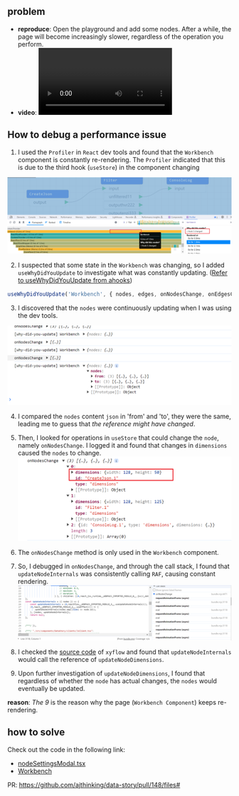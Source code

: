 ## problem

- **reproduce**: Open the playground and add some nodes. After a while, the page will become increasingly slower, regardless of the operation you perform.
- **video**:
![d](../assets/before-performance-issue.mp4)


## How to debug a performance issue

1. I used the `Profiler` in `React` dev tools and found that the `Workbench` component is constantly re-rendering. The `Profiler` indicated that this is due to the third hook (`useStore`) in the component changing

![a](../assets/Pasted%20image%2020240304171949.png)

2. I suspected that some state in the `Workbench` was changing, so I added `useWhyDidYouUpdate` to investigate what was constantly updating. ([Refer to useWhyDidYouUpdate from ahooks](https://ahooks.js.org/hooks/use-why-did-you-update/))

```ts
useWhyDidYouUpdate('Workbench', { nodes, edges, onNodesChange, onEdgesChange, connect, onInit, openNodeModalId, setOpenNodeModalId, traverseNodes });
```
3. I discovered that the `nodes` were continuously updating when I was using the dev tools.

![c](../assets/Pasted%20image%2020240304172625.png)

4. I compared the `nodes` content `json` in 'from' and 'to', they were the same, leading me to guess that *the reference might have changed*.

5. Then, I looked for operations in `useStore` that could change the `node`, namely `onNodesChange`. I logged it and found that changes in `dimensions` caused the `nodes` to change.
![b](../assets/Pasted%20image%2020240304172917.png)

6. The `onNodesChange` method is only used in the `Workbench` component.

7. So, I debugged in `onNodesChange`, and through the call stack, I found that `updateNodeInternals` was consistently calling `RAF`, causing constant rendering.
![a](../assets/Pasted%20image%2020240304172936.png)

8. I checked the [source code](https://github.com/xyflow/xyflow/blob/main/packages/react/src/hooks/useUpdateNodeInternals.ts#L28) of `xyflow` and found that `updateNodeInternals` would call the reference of `updateNodeDimensions`. 

9. Upon further investigation of `updateNodeDimensions`, I found that regardless of whether the `node` has actual changes, the `nodes` would eventually be updated.  

 **reason**: *The 9* is the reason why the page (`Workbench Component`) keeps re-rendering.
## how to solve

Check out the code in the following link:
- [nodeSettingsModal.tsx](https://github.com/ajthinking/data-story/pull/148/files#diff-7412d8e2510cfe1e26efe2ebd14ddce0921562bb598b34189e0af5a5516c0038)
- [Workbench](https://github.com/ajthinking/data-story/pull/148/files#diff-fe13771085a0ed345d22c33230dca46c186ad01a0d5fe5e468b407f7a4ed9c11)

PR:  https://github.com/ajthinking/data-story/pull/148/files#
